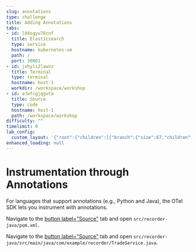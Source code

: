 ```yaml
---
slug: annotations
type: challenge
title: Adding Annotations
tabs:
- id: l84sgyu76cnf
  title: Elasticsearch
  type: service
  hostname: kubernetes-vm
  path: /
  port: 30001
- id: jxhyli2lawvz
  title: Terminal
  type: terminal
  hostname: host-1
  workdir: /workspace/workshop
- id: a7wfcgjqgvta
  title: Source
  type: code
  hostname: host-1
  path: /workspace/workshop
difficulty: ""
timelimit: 0
lab_config:
  custom_layout: '{"root":{"children":[{"branch":{"size":67,"children":[{"leaf":{"tabs":["cvuhdep6nf7c","tcgpla2ouph4"],"activeTabId":"cvuhdep6nf7c","size":82}},{"leaf":{"tabs":["wtymmwmcwnup"],"activeTabId":"wtymmwmcwnup","size":15}}]}},{"leaf":{"tabs":["assignment"],"activeTabId":"assignment","size":31}}],"orientation":"Horizontal"}}'
enhanced_loading: null
---
```

# Instrumentation through Annotations

For languages that support annotations (e.g., Python and Java), the OTel SDK lets you instrument with annotations.

Navigate to the [button label="Source"](tab-2) tab and open `src/recorder-java/pom.xml`.

Navigate to the [button label="Source"](tab-2) tab and open `src/recorder-java/src/main/java/com/example/recorder/TradeService.java`.
